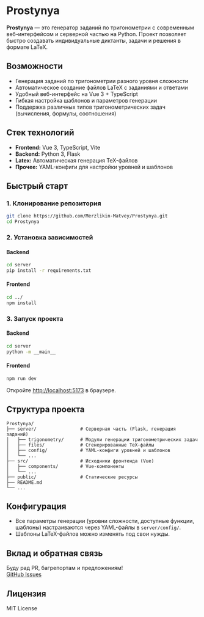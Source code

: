 # Prostynya

**Prostynya** — это генератор заданий по тригонометрии с современным веб-интерфейсом и серверной частью на Python. Проект позволяет быстро создавать индивидуальные диктанты, задачи и решения в формате LaTeX.

## Возможности

- Генерация заданий по тригонометрии разного уровня сложности
- Автоматическое создание файлов LaTeX с заданиями и ответами
- Удобный веб-интерфейс на Vue 3 + TypeScript
- Гибкая настройка шаблонов и параметров генерации
- Поддержка различных типов тригонометрических задач (вычисления, формулы, соотношения)

## Стек технологий

- **Frontend:** Vue 3, TypeScript, Vite
- **Backend:** Python 3, Flask
- **Latex:** Автоматическая генерация TeX-файлов
- **Прочее:** YAML-конфиги для настройки уровней и шаблонов

## Быстрый старт

### 1. Клонирование репозитория

```sh
git clone https://github.com/Merzlikin-Matvey/Prostynya.git
cd Prostynya
```

### 2. Установка зависимостей

#### Backend

```sh
cd server
pip install -r requirements.txt
```

#### Frontend

```sh
cd ../
npm install
```

### 3. Запуск проекта

#### Backend

```sh
cd server
python -m __main__
```

#### Frontend

```sh
npm run dev
```

Откройте [http://localhost:5173](http://localhost:5173) в браузере.

## Структура проекта

```
Prostynya/
├── server/                # Серверная часть (Flask, генерация заданий)
│   ├── trigonometry/      # Модули генерации тригонометрических задач
│   ├── files/             # Сгенерированные TeX-файлы
│   ├── config/            # YAML-конфиги уровней и шаблонов
│   └── ...
├── src/                   # Исходники фронтенда (Vue)
│   ├── components/        # Vue-компоненты
│   └── ...
├── public/                # Статические ресурсы
├── README.md
└── ...
```

## Конфигурация

- Все параметры генерации (уровни сложности, доступные функции, шаблоны) настраиваются через YAML-файлы в `server/config/`.
- Шаблоны LaTeX-файлов можно изменять под свои нужды.

## Вклад и обратная связь

Буду рад PR, багрепортам и предложениям!  
[GitHub Issues](https://github.com/Merzlikin-Matvey/Prostynya/issues)

## Лицензия

MIT License


